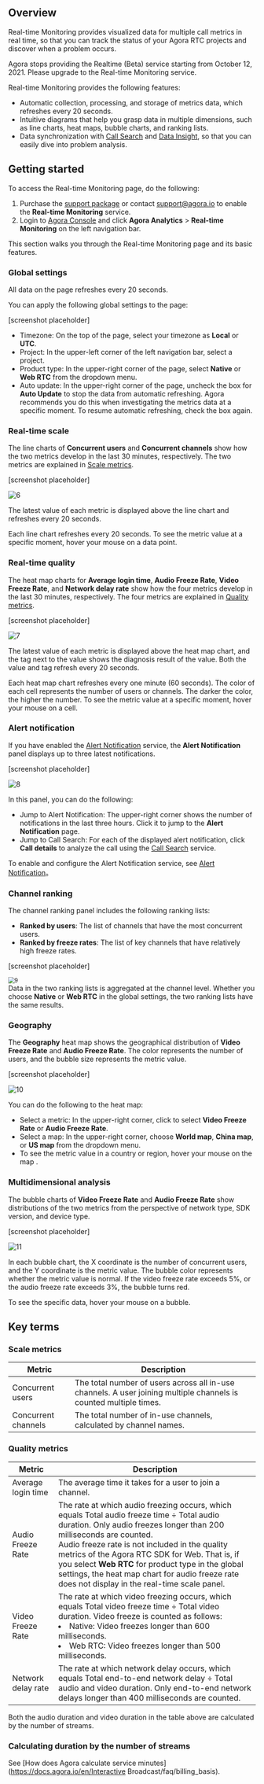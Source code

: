 ## Overview

Real-time Monitoring provides visualized data for multiple call metrics in real time, so that you can track the status of your Agora RTC projects and discover when a problem occurs.

<div class="alert note">Agora stops providing the Realtime (Beta) service starting from October 12, 2021. Please upgrade to the Real-time Monitoring service.</div>

Real-time Monitoring provides the following features:

- Automatic collection, processing, and storage of metrics data, which refreshes every 20 seconds.
- Intuitive diagrams that help you grasp data in multiple dimensions, such as line charts, heat maps, bubble charts, and ranking lists.
- Data synchronization with [Call Search](./aa_call_search) and [Data Insight](./aa_data_insight), so that you can easily dive into problem analysis.

## Getting started

To access the Real-time Monitoring page, do the following:

1. Purchase the [support package](https://console.agora.io/support/plan) or contact [support@agora.io](mailto:support@agora.io) to enable the **Real-time Monitoring** service.
2. Login to [Agora Console](https://console.agora.io/) and click **Agora Analytics** > **Real-time Monitoring** on the left navigation bar.

This section walks you through the Real-time Monitoring page and its basic features.

### Global settings

All data on the page refreshes every 20 seconds.

You can apply the following global settings to the page:

[screenshot placeholder]

- Timezone: On the top of the page, select your timezone as **Local** or **UTC**.
- Project: In the upper-left corner of the left navigation bar, select a project.
- Product type: In the upper-right corner of the page, select **Native** or **Web RTC** from the dropdown menu.
- Auto update: In the upper-right corner of the page, uncheck the box for **Auto Update** to stop the data from automatic refreshing. Agora recommends you do this when investigating the metrics data at a specific moment. To resume automatic refreshing, check the box again.

### Real-time scale

The line charts of **Concurrent users** and **Concurrent channels** show how the two metrics develop in the last 30 minutes, respectively. The two metrics are explained in [Scale metrics](#scalemetrics).

[screenshot placeholder]

![6](./screenshots/6.png)

The latest value of each metric is displayed above the line chart and refreshes every 20 seconds.

Each line chart refreshes every 20 seconds. To see the metric value at a specific moment, hover your mouse on a data point.

### Real-time quality

The heat map charts for **Average login time**, **Audio Freeze Rate**, **Video Freeze Rate**, and **Network delay rate** show how the four metrics develop in the last 30 minutes, respectively. The four metrics are explained in [Quality metrics](#qualitymetrics).

[screenshot placeholder]

![7](./screenshots/7.png)

The latest value of each metric is displayed above the heat map chart, and the tag next to the value shows the diagnosis result of the value. Both the value and tag refresh every 20 seconds.

Each heat map chart refreshes every one minute (60 seconds). The color of each cell represents the number of users or channels. The darker the color, the higher the number. To see the metric value at a specific moment, hover your mouse on a cell.

### Alert notification

If you have enabled the [Alert Notification](./aa_alarm) service, the **Alert Notification** panel displays up to three latest notifications.

[screenshot placeholder]

![8](./screenshots/8.png)

In this panel, you can do the following:

- Jump to Alert Notification: The upper-right corner shows the number of notifications in the last three hours. Click it to jump to the **Alert Notification** page.
- Jump to Call Search: For each of the displayed alert notification, click **Call details** to analyze the call using the [Call Search](./aa_call_search) service.

To enable and configure the Alert Notification service, see [Alert Notification](./aa_alarm)。

### Channel ranking

The channel ranking panel includes the following ranking lists:

- **Ranked by users**: The list of channels that have the most concurrent users.
- **Ranked by freeze rates**: The list of key channels that have relatively high freeze rates.

[screenshot placeholder]

<img src="./screenshots/9.png" alt="9" style="zoom:80%;" />

<div class="alert note">Data in the two ranking lists is aggregated at the channel level. Whether you choose <b>Native</b> or <b>Web RTC</b> in the global settings, the two ranking lists have the same results.

### Geography

The **Geography** heat map shows the geographical distribution of **Video Freeze Rate** and **Audio Freeze Rate**. The color represents the number of users, and the bubble size represents the metric value.

[screenshot placeholder]

![10](./screenshots/10.png)

You can do the following to the heat map:

- Select a metric: In the upper-right corner, click to select **Video Freeze Rate** or **Audio Freeze Rate**.
- Select a map: In the upper-right corner, choose **World map**, **China map**, or **US map** from the dropdown menu.
- To see the metric value in a country or region, hover your mouse on the map .

### Multidimensional analysis

The bubble charts of **Video Freeze Rate** and **Audio Freeze Rate** show distributions of the two metrics from the perspective of network type, SDK version, and device type.

[screenshot placeholder]

![11](./screenshots/11.png)

In each bubble chart, the X coordinate is the number of concurrent users, and the Y coordinate is the metric value. The bubble color represents whether the metric value is normal. If the video freeze rate exceeds 5%, or the audio freeze rate exceeds 3%, the bubble turns red.

To see the specific data, hover your mouse on a bubble.

## Key terms

### Scale metrics

| Metric              | Description                                                  |
| ------------------- | ------------------------------------------------------------ |
| Concurrent users    | The total number of users across all in-use channels. A user joining multiple channels is counted multiple times. |
| Concurrent channels | The total number of in-use channels, calculated by channel names. |

### Quality metrics

| Metric             | Description                                                  |
| ------------------ | ------------------------------------------------------------ |
| Average login time | The average time it takes for a user to join a channel.      |
| Audio Freeze Rate  | The rate at which audio freezing occurs, which equals Total audio freeze time ÷ Total audio duration. Only audio freezes longer than 200 milliseconds are counted.<br>Audio freeze rate is not included in the quality metrics of the Agora RTC SDK for Web. That is, if you select **Web RTC** for product type in the global settings, the heat map chart for audio freeze rate does not display in the real-time scale panel. |
| Video Freeze Rate  | The rate at which video freezing occurs, which equals Total video freeze time ÷ Total video duration. Video freeze is counted as follows:<li>Native: Video freezes longer than 600 milliseconds.</li><li>Web RTC: Video freezes longer than 500 milliseconds.</li> |
| Network delay rate | The rate at which network delay occurs, which equals Total end-to-end network delay ÷ Total audio and video duration. Only end-to-end network delays longer than 400 milliseconds are counted. |

Both the audio duration and video duration in the table above are calculated by the number of streams.

### Calculating duration by the number of streams

See [How does Agora calculate service minutes](https://docs.agora.io/en/Interactive Broadcast/faq/billing_basis).
